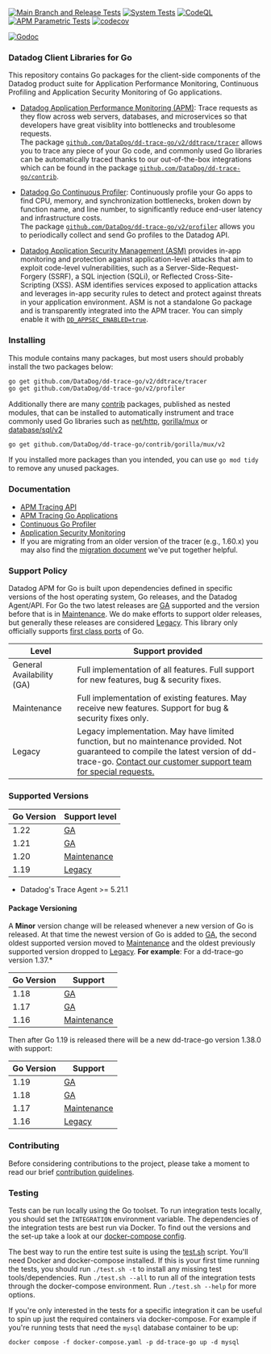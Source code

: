 [![Main Branch and Release Tests](https://github.com/DataDog/dd-trace-go/actions/workflows/main-branch-tests.yml/badge.svg)](https://github.com/DataDog/dd-trace-go/actions/workflows/main-branch-tests.yml)
[![System Tests](https://github.com/DataDog/dd-trace-go/actions/workflows/system-tests.yml/badge.svg)](https://github.com/DataDog/dd-trace-go/actions/workflows/system-tests.yml)
[![CodeQL](https://github.com/DataDog/dd-trace-go/actions/workflows/codeql-analysis.yml/badge.svg)](https://github.com/DataDog/dd-trace-go/actions/workflows/codeql-analysis.yml)
[![APM Parametric Tests](https://github.com/DataDog/dd-trace-go/actions/workflows/parametric-tests.yml/badge.svg)](https://github.com/DataDog/dd-trace-go/actions/workflows/parametric-tests.yml)
[![codecov](https://codecov.io/gh/DataDog/dd-trace-go/branch/v1/graph/badge.svg?token=jGG20Xhv8i)](https://codecov.io/gh/DataDog/dd-trace-go)

[![Godoc](http://img.shields.io/badge/godoc-reference-blue.svg?style=flat)](https://pkg.go.dev/github.com/DataDog/dd-trace-go/v2)

### Datadog Client Libraries for Go

This repository contains Go packages for the client-side components of the Datadog product suite for Application Performance Monitoring, Continuous Profiling and Application Security Monitoring of Go applications.

- [Datadog Application Performance Monitoring (APM)](https://docs.datadoghq.com/tracing/): Trace requests as they flow across web servers, databases, and microservices so that developers have great visiblity into bottlenecks and troublesome requests.  
The package [`github.com/DataDog/dd-trace-go/v2/ddtrace/tracer`](https://pkg.go.dev/github.com/DataDog/dd-trace-go/v2/ddtrace/tracer) allows you to trace any piece of your Go code, and commonly used Go libraries can be automatically traced thanks to our out-of-the-box integrations which can be found in the package [`github.com/DataDog/dd-trace-go/contrib`](https://pkg.go.dev/github.com/DataDog/dd-trace-go/contrib).
<!-- # TODO: review contrib URL -->

- [Datadog Go Continuous Profiler](https://docs.datadoghq.com/profiler/): Continuously profile your Go apps to find CPU, memory, and synchronization bottlenecks, broken down by function name, and line number, to significantly reduce end-user latency and infrastructure costs.  
The package [`github.com/DataDog/dd-trace-go/v2/profiler`](https://pkg.go.dev/github.com/DataDog/dd-trace-go/v2/profiler) allows you to periodically collect and send Go profiles to the Datadog API.

- [Datadog Application Security Management (ASM)](https://docs.datadoghq.com/security_platform/application_security/) provides in-app monitoring and protection against application-level attacks that aim to exploit code-level vulnerabilities, such as a Server-Side-Request-Forgery (SSRF), a SQL injection (SQLi), or Reflected Cross-Site-Scripting (XSS). ASM identifies services exposed to application attacks and leverages in-app security rules to detect and protect against threats in your application environment. ASM is not a standalone Go package and is transparently integrated into the APM tracer. You can simply enable it with [`DD_APPSEC_ENABLED=true`](https://docs.datadoghq.com/security/application_security/enabling/go).

### Installing

This module contains many packages, but most users should probably install the two packages below:

```bash
go get github.com/DataDog/dd-trace-go/v2/ddtrace/tracer
go get github.com/DataDog/dd-trace-go/v2/profiler
```

Additionally there are many [contrib](./contrib) packages, published as nested modules, that can be installed to automatically instrument and trace commonly used Go libraries such as [net/http](https://pkg.go.dev/github.com/DataDog/dd-trace-go/contrib/net/http/v2), [gorilla/mux](https://pkg.go.dev/github.com/DataDog/dd-trace-go/contrib/gorilla/mux/v2) or [database/sql/v2](https://pkg.go.dev/github.com/DataDog/dd-trace-go/contrib/database/sql/v2)

```
go get github.com/DataDog/dd-trace-go/contrib/gorilla/mux/v2
```

If you installed more packages than you intended, you can use `go mod tidy` to remove any unused packages.

### Documentation

 - [APM Tracing API](https://pkg.go.dev/github.com/DataDog/dd-trace-go/v2/ddtrace)
 - [APM Tracing Go Applications](https://docs.datadoghq.com/tracing/setup/go/)
 - [Continuous Go Profiler](https://docs.datadoghq.com/tracing/profiler/enabling/go)
 - [Application Security Monitoring](https://docs.datadoghq.com/security_platform/application_security/setup_and_configure/?code-lang=go)
 - If you are migrating from an older version of the tracer (e.g., 1.60.x) you may also find the [migration document](MIGRATING.md) we've put together helpful.

### Support Policy

Datadog APM for Go is built upon dependencies defined in specific versions of the host operating system, Go releases, and the Datadog Agent/API. For Go the two latest releases are [GA](#support-ga) supported and the version before that is in [Maintenance](#support-maintenance). We do make efforts to support older releases, but generally these releases are considered [Legacy](#support-legacy). This library only officially supports [first class ports](https://github.com/golang/go/wiki/PortingPolicy#first-class-ports) of Go.

| **Level**                                              | **Support provided**                                                                                                                                                         |
|--------------------------------------------------------|------------------------------------------------------------------------------------------------------------------------------------------------------------------------------|
| <span id="support-ga">General Availability (GA)</span> | Full implementation of all features. Full support for new features, bug & security fixes.                                                                                    |
| <span id="support-maintenance">Maintenance</span>      | Full implementation of existing features. May receive new features. Support for bug & security fixes only.                                                                   |
| <span id="support-legacy">Legacy</span>                | Legacy implementation. May have limited function, but no maintenance provided. Not guaranteed to compile the latest version of dd-trace-go. [Contact our customer support team for special requests.](https://www.datadoghq.com/support/) |

### Supported Versions
<!-- NOTE: When updating the below section ensure you update the minimum supported version listed in the public docs here: https://docs.datadoghq.com/tracing/setup_overview/setup/go/?tab=containers#compatibility-requirements -->
| **Go Version** | **Support level**                   |
|----------------|-------------------------------------|
| 1.22           | [GA](#support-ga)                   |
| 1.21           | [GA](#support-ga)                   |
| 1.20           | [Maintenance](#support-maintenance) |
| 1.19           | [Legacy](#support-legacy)           |

* Datadog's Trace Agent >= 5.21.1


#### Package Versioning

A **Minor** version change will be released whenever a new version of Go is released. At that time the newest version of Go is added to [GA](#support-ga), the second oldest supported version moved to [Maintenance](#support-maintenance) and the oldest previously supported version dropped to [Legacy](#support-legacy).
**For example**:
For a dd-trace-go version 1.37.*

| Go Version | Support                             |
|------------|-------------------------------------|
| 1.18       | [GA](#support-ga)                   |
| 1.17       | [GA](#support-ga)                   |
| 1.16       | [Maintenance](#support-maintenance) |

Then after Go 1.19 is released there will be a new dd-trace-go version 1.38.0 with support:

| Go Version | Support                             |
|------------|-------------------------------------|
| 1.19       | [GA](#support-ga)                   |
| 1.18       | [GA](#support-ga)                   |
| 1.17       | [Maintenance](#support-maintenance) |
| 1.16       | [Legacy](#support-legacy)           |

### Contributing

Before considering contributions to the project, please take a moment to read our brief [contribution guidelines](CONTRIBUTING.md).

### Testing

Tests can be run locally using the Go toolset. To run integration tests locally, you should set the `INTEGRATION` environment variable. The dependencies of the integration tests are best run via Docker. To find
out the versions and the set-up take a look at our [docker-compose config](./docker-compose.yaml).

The best way to run the entire test suite is using the [test.sh](./test.sh) script. You'll need Docker and docker-compose installed. If this is your first time running the tests, you should run `./test.sh -t` to install any missing test tools/dependencies. Run `./test.sh --all` to run all of the integration tests through the docker-compose environment. Run `./test.sh --help` for more options.

If you're only interested in the tests for a specific integration it can be useful to spin up just the required containers via docker-compose.
For example if you're running tests that need the `mysql` database container to be up:
```shell
docker compose -f docker-compose.yaml -p dd-trace-go up -d mysql
```